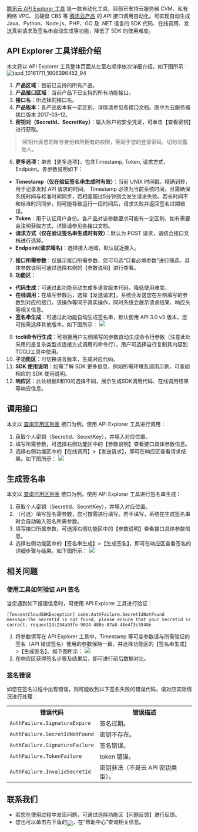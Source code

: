 [腾讯云 API Explorer 工具]( https://console.cloud.tencent.com/api/explorer) 是一款自动化工具，目前已支持云服务器 CVM、私有网络 VPC、云硬盘 CBS 等 [腾讯云产品](https://cloud.tencent.com/product) 的 API 接口调用自动化。可实现自动生成 Java、Python、Node.js、PHP、GO 及 .NET 语言的 SDK 代码、在线调用、发送真实请求及签名串自动生成等功能，降低了 SDK 的使用难度。



## API Explorer 工具详细介绍

本文将以 API Explorer 工具整体页面从左至右顺序依次详细介绍。如下图所示：
![tapd_10161711_1606396452_94](/Users/wangsong/Desktop/tapd_10161711_1606396452_94.png)
1. **产品区域**：目前已支持的所有产品。
2. **产品接口区域**：当前产品下已支持的所有功能接口。
3. **接口名**：所选择的接口名。
4. **产品版本**：各产品版本有一定区别，详情请参见各接口文档。图中为云服务器接口版本 2017-03-12。
5. **密钥对（SecretId、SecretKey）**：输入账户的安全凭证，可单击【查看密钥】进行获取。
>!密钥代表您的账号身份和所拥有的权限，等同于您的登录密码，切勿泄露他人。
>
6. **更多选项**：单击【更多选项】，包含Timestamp, Token, 请求方式，Endpoint。各参数说明如下：
 - **Timestamp（仅在验证签名串生成时有效）**：当前 UNIX 时间戳，精确到秒，用于记录发起 API 请求的时间。
   Timestamp 必须为当前系统时间，且需确保系统时间与标准时间同步，若相差超过5分钟则会发生请求失败。若长时间不和标准时间同步，则可能导致运行一段时间后，请求失败并返回签名过期错误。
 - **Token**：用于认证用户身份。各产品对该参数要求可能有一定区别，如有需要会注明获取方式，详情请参见各接口文档。
 - **请求方式（仅在验证签名串生成时有效）**：默认为 POST 请求，请结合接口文档进行选择。
 - **Endpoint(请求域名)**：选择接入地域，默认就近接入。
7. **接口所需参数**：仅展示接口所需参数，您可勾选“只看必填参数”进行筛选。具体参数说明可通过选择右侧的【参数说明】进行查看。
8. **功能区**：
 - **代码生成**：可通过此功能自动生成多语言版本代码，降低使用难度。
 - **在线调用**：在填写参数后，选择【发送请求】，系统会发送您在左侧填写的参数到对应的接口。该操作等同于真实操作，同时系统会展示请求结果、响应头等相关信息。
 - **签名串生成**：可通过此功能自动生成签名串，默认使用 API 3.0 v3 版本，您可按需选择其他版本。如下图所示：
   ![](https://main.qcloudimg.com/raw/36b7cae1293d8b924c9c32048078e5a6.png)
9. **tccli命令行生成**：可根据用户左侧填写的参数自动生成命令行参数（注意此处采用的是复杂类型点连接方式调用的命令行），用户可选择自行复制其内容到TCCLI工具中使用。
10. **子功能区**：可切换语言版本，生成对应代码。
11. **SDK 使用说明**：如需了解 SDK 更多信息，例如所需环境及调用示例，可查阅相应的 SDK 使用说明。
12. **响应区**：此处根据8和10的选择不同，展示生成SDK调用代码、在线调用结果等响应信息。


## 调用接口

本文以 [查询可用区列表](https://cloud.tencent.com/document/product/213/15707) 接口为例，使用 API Explorer 工具进行调用：

1. 获取个人密钥（SecretId、SecretKey），并填入对应位置。
2. 填写所需参数，可选择右侧功能区中的【参数说明】查看接口具体参数信息。
3. 选择右侧功能区中的【在线调用】>【发送请求】，即可在响应区查看请求结果。如下图所示：
   ![](https://main.qcloudimg.com/raw/d27e5b4d17bb651b0edb543af955334b.png)



## 生成签名串

本文以 [查询可用区列表](https://cloud.tencent.com/document/product/213/15707) 接口为例，使用 API Explorer 工具进行签名串生成：

1. 获取个人密钥（SecretId、SecretKey），并填入对应位置。
2. （可选）填写签名需参数，您可按需进行填写。若不填写，系统在生成签名串时会自动输入签名所需参数。
3. 填写接口所属参数，可选择右侧功能区中的【参数说明】查看接口具体参数信息。
4. 选择右侧功能区中的【签名串生成】>【生成签名】，即可在响应区查看签名的详细步骤与结果。如下图所示：
   ![](https://main.qcloudimg.com/raw/8c2ad278347d6d6e54cc6cbb58155530.png)

## 相关问题

### 使用工具如何验证 API 签名

当您遇到如下报错信息时，可使用 API Explorer 工具进行验证：

```
[TencentCloudSDKException] code:AuthFailure.SecretIdNotFound message:The SecretId is not found, please ensure that your SecretId is correct. requestId:234a93fe-9024-488e-87a8-48e4f3c3548e
```

1. 将参数填写在 API Explorer 工具中，Timestamp 等可变参数请与所需验证的签名（API 错误签名）使用的参数保持一致，并选择功能区的【签名串生成】>【生成签名】。如下图所示：
   ![](https://main.qcloudimg.com/raw/aea834e5c57957c59a1e5471e82ff520.png)
2. 在响应区获得签名步骤及结果后，即可进行前后数据对比。


### 签名错误

如您在签名过程中出现错误，则可能收到以下签名失败的错误代码，请对应实际情况进行处理：

<table>
<tr>
<th>错误代码</th><th>错误描述</th>
</tr>
<tr>
<td><code>AuthFailure.SignatureExpire</code></td><td>签名过期。</td>
</tr>
<tr>
<td><code>AuthFailure.SecretIdNotFound</code></td><td>密钥不存在。</td>
</tr>
<tr>
<td><code>AuthFailure.SignatureFailure</code></td><td>签名错误。</td>
</tr>
<tr>
<td><code>AuthFailure.TokenFailure</code></td><td>token 错误。</td>
</tr>
<tr>
<td><code>AuthFailure.InvalidSecretId</code></td><td>密钥非法（不是云 API 密钥类型）。</td>
</tr>
</table>




## 联系我们

- 若您在使用过程中发现问题，可通过选择功能区【问题反馈】进行反馈。
- 您也可以单击右下角的<img src="https://main.qcloudimg.com/raw/0a0610eb176a4e0d07eb9b902381c5fc.png" style="margin:-6px 0px">，在“帮助中心”查询相关信息。
